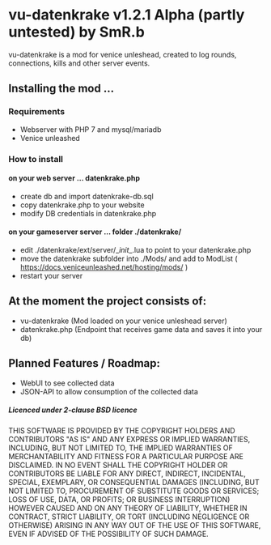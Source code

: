 # vu-datenkrake v1.2.1 Alpha (partly untested) by SmR.b
vu-datenkrake is a mod for venice unleshead, created to log rounds, connections, kills and other server events.

## Installing the mod ...
### Requirements
* Webserver with PHP 7 and mysql/mariadb
* Venice unleashed

### How to install
#### on your web server ... datenkrake.php
* create db and import datenkrake-db.sql
* copy datenkrake.php to your website
* modify DB credentials in datenkrake.php

#### on your gameserver server ... folder ./datenkrake/
* edit ./datenkrake/ext/server/\__init__.lua to point to your datenkrake.php
* move the datenkrake subfolder into ./Mods/ and add to ModList ( https://docs.veniceunleashed.net/hosting/mods/ )
* restart your server


## At the moment the project consists of:
* vu-datenkrake (Mod loaded on your venice unleshead server)
* datenkrake.php (Endpoint that receives game data and saves it into your db)

## Planned Features / Roadmap:
* WebUI to see collected data
* JSON-API to allow consumption of the collected data


##### Licenced under 2-clause BSD licence
THIS SOFTWARE IS PROVIDED BY THE COPYRIGHT HOLDERS AND CONTRIBUTORS "AS IS" AND ANY EXPRESS OR IMPLIED WARRANTIES, INCLUDING, BUT NOT LIMITED TO, THE IMPLIED WARRANTIES OF MERCHANTABILITY AND FITNESS FOR A PARTICULAR PURPOSE ARE DISCLAIMED. IN NO EVENT SHALL THE COPYRIGHT HOLDER OR CONTRIBUTORS BE LIABLE FOR ANY DIRECT, INDIRECT, INCIDENTAL, SPECIAL, EXEMPLARY, OR CONSEQUENTIAL DAMAGES (INCLUDING, BUT NOT LIMITED TO, PROCUREMENT OF SUBSTITUTE GOODS OR SERVICES; LOSS OF USE, DATA, OR PROFITS; OR BUSINESS INTERRUPTION) HOWEVER CAUSED AND ON ANY THEORY OF LIABILITY, WHETHER IN CONTRACT, STRICT LIABILITY, OR TORT (INCLUDING NEGLIGENCE OR OTHERWISE) ARISING IN ANY WAY OUT OF THE USE OF THIS SOFTWARE, EVEN IF ADVISED OF THE POSSIBILITY OF SUCH DAMAGE.
